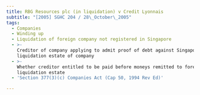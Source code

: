 ```yaml
---
title: RBG Resources plc (in liquidation) v Credit Lyonnais
subtitle: "[2005] SGHC 204 / 28\_October\_2005"
tags:
  - Companies
  - Winding up
  - Liquidation of foreign company not registered in Singapore
  - >-
    Creditor of company applying to admit proof of debt against Singapore
    liquidation estate of company
  - >-
    Whether creditor entitled to be paid before moneys remitted to foreign
    liquidation estate
  - 'Section 377(3)(c) Companies Act (Cap 50, 1994 Rev Ed)'

---
```


